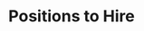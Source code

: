 ---
layout: positions-to-hire
title: Positions to Hire
image: /img/open-voice-network-ovon-voice-worthy-of-user-trust-jobs-ovon-careers-positions-to-hire.jpg
intro: >-
  The Open Voice Network is always looking to work with those passionate about the voice industry and making a difference in the growing field. Explore our selection of open positions below, or contact us today to learn more about volunteer opportunities with the Open Voice Network.
positions:
  - job_title: PROGRAMMER / SOFTWARE DEVELOPER
    date_posted: Posted on 1 October, 2021
    job_description: >-
      The Programmer / Software Developer will assist in the design, implementation, testing, documentation, and demonstration of “enhancements” that will enable agent-to-agent interoperability. This is a milestone-driven contract position with the Linux Foundation.  

      
      Deliverables include:

      <ul>
      <li>Contributions as to design, development suggestions for the desired enhancements within weekly virtual one-hour team meetings; </li>
      <li>The design, creation, testing, and demonstration of software prototypes for the desired enhancements that will enable voice-agent-to-voice-agent interoperability. </li>
      <li>System-level documentation for each enhancement within the Open Voice Network GitHub repository; </li>
      <li>Demonstration of each enhancement to OVON team members, with revisions suggested by team and outside reviewers.</li>
      </ul>

      Requirements of this position include:  

      <ul>
      <li>Working familiarity with collaboration tools—GitHub, Slack, Zoom, Google Workspace.</li>
      <li>Five years working with operating systems/development systems/programming languages.</li>
      <li>At least two years of experience developing voice agents (including speech recognition, speech synthesis, dialog management, and natural language processing).</li>
      <li>Experience integrating existing software modules and systems and demonstrating the resulting system.</li>
      <li>Experience designing, writing, testing, documenting, and demonstrating code using Rust or other development environments.</li>
      <li>English-language communication (speak, write) skills, and the ability to work with an international team of designers and developers.</li>
      </ul>

      For more information about the Programmer / Software Developer position, including evaluative milestones, enhancement details, and compensation, <a href="positions-to-hire/Open Voice Network Programmer-Software-Developer Position.pdf">please view the full position description here.</a>
  - job_title: DATA SECURITY SPECIALIST
    date_posted: Posted on 1 October, 2021
    job_description: >-
      The Data Security Specialist will advise, guide, and serve as a primary author/editor for the
      development and delivery of the Open Voice Network (OVON) Security Capabilities Report v2.0
      Document.  
      
      Deliverables include:  

      <ul>
      <li>Evolution of the v1.0 to a version 2.0 with an emphasis upon specific "what" and "how” guidance to enterprise practitioners and users of voice assistance in an interoperable world.</li>
      <li>Evaluation of the voice assistance ecosystem (on-device, cloud, web, IOT, etc.), advising the Open Voice Network Privacy & Security Work Group on 1) existing laws/standards/guidelines that exist and are applicable, and 2) gaps that must to be addressed through the establishment of industry-wide security guidelines.</li>
      </ul>

      Requirements of this position include:  

      <ul>
      <li>4+ years of prior relevant experience.</li>
      <li>Advanced certification in Information Security, Risk, or Audit certifications preferred. Examples of preferred: CISSP, CISA, CISM, CASP, etc.</li>
      <li>Demonstrated working knowledge of industry best practices, e.g. NIST, OWASP, ISO/IEC 27002, etc.</li>
      <li>Advanced understanding of TCP/IP, common networking ports and protocols, traffic flow, system administration, OSI model, defense-in-depth and common security elements.</li>
      <li>Experience in analysis of complex security issues and the development and engineering activities to help mitigate risk.</li>
      <li>English-language communication (speak, write) skills and the ability to work collaboratively with a remote global team.</li>
      </ul>

      For more information about the Data Security Specialist position, including evaluative milestones and compensation, <a href="positions-to-hire/Open Voice Network Data Security Specialist Position.pdf">please view the full position description here.</a>


---